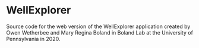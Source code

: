 # WellExplorer
Source code for the web version of the WellExplorer application created by Owen Wetherbee and Mary Regina Boland in Boland Lab at the University of Pennsylvania in 2020.
